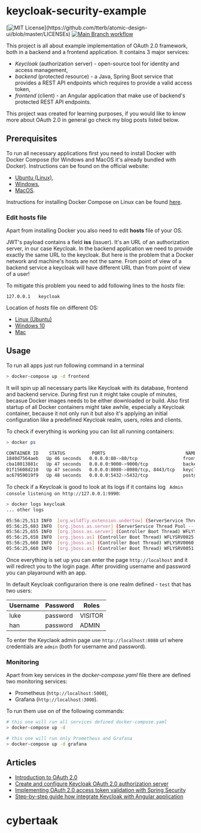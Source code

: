 # keycloak-security-example

[![MIT License](https://img.shields.io/apm/l/atomic-design-ui.svg?)](https://github.com/tterb/atomic-design-ui/blob/master/LICENSEs) [![Main Branch workflow](https://github.com/wkrzywiec/keycloak-security-example/actions/workflows/main.yaml/badge.svg?branch=main)](https://github.com/wkrzywiec/keycloak-security-example/actions/workflows/main.yaml)

This project is all about example implementation of OAuth 2.0 framework, both in a backend and a frontend application. It contains 3 major services:

* *Keycloak* (authorization server) - open-source tool for identity and access management,
* *backend* (protected resource) - a Java, Spring Boot service that provides a REST API endpoints which requires to provide a valid access token,
* *frontend* (client) - an Angular application that make use of backend's protected REST API endpoints. 

This project was created for learning purposes, if you would like to know more about OAuth 2.0 in general go check my blog posts listed below.

## Prerequisites

To run all necessary applications first you need to install Docker with Docker Compose (for Windows and MacOS it's already bundled with Docker). Instructions can be found on the official website:

* [Ubuntu (Linux)](https://docs.docker.com/install/linux/docker-ce/ubuntu/),
* [Windows](https://docs.docker.com/docker-for-windows/install/),
* [MacOS](https://docs.docker.com/docker-for-mac/install/).

Instructions for installing Docker Compose on Linux can be found [here](https://docs.docker.com/compose/install/).

### Edit hosts file

Apart from installing Docker you also need to edit **hosts** file of your OS.

JWT's payload contains a field **iss** (issuer). It's an URL of an authorization server, in our case Keycloak. In the backend application we need to provide exactly the same URL to the keycloak. But here is the problem that a Docker network and machine's hosts are not the same. From point of view of a backend service a keycloak will have different URL than from point of view of a user! 

To mitigate this problem you need to add following lines to the *hosts* file:
```
127.0.0.1	keycloak
```

Location of *hosts* file on different OS:
* [Linux (Ubuntu)](http://manpages.ubuntu.com/manpages/trusty/man5/hosts.5.html)
* [Windows 10](https://www.groovypost.com/howto/edit-hosts-file-windows-10/)
* [Mac](https://www.imore.com/how-edit-your-macs-hosts-file-and-why-you-would-want#page1)

## Usage

To run all apps just run following command in a terminal

```bash
> docker-compose up -d frontend
```

It will spin up all necessary parts like Keycloak with its database, frontend and backend service. During first run it might take couple of minutes, becasue Docker images needs to be either downloaded or build. Also first startup of all Docker containers might take awhile, especially a Keycloak container, because it not only run it but also it's applying an initial configuration like a predefined Keycloak realm, users, roles and clients. 

To check if everything is working you can list all running containers:

```bash
> docker ps

CONTAINER ID    STATUS          PORTS                              NAMES
1840d7564aeb   Up 46 seconds   0.0.0.0:80->80/tcp                 frontend
cba18013881c   Up 47 seconds   0.0.0.0:9000->9000/tcp             backend
01f15608d210   Up 47 seconds   0.0.0.0:8080->8080/tcp, 8443/tcp   keycloak
ac67959019f9   Up 48 seconds   0.0.0.0:5432->5432/tcp             postgres
```

To check if a Keycloak is good to look at its logs if it contains log ` Admin console listening on http://127.0.0.1:9990`:

```bash
> docker logs keycloak
... other logs

05:56:25,513 INFO  [org.wildfly.extension.undertow] (ServerService Thread Pool -- 62) WFLYUT0021: Registered web context: '/auth' for server 'default-server'
05:56:25,603 INFO  [org.jboss.as.server] (ServerService Thread Pool -- 46) WFLYSRV0010: Deployed "keycloak-server.war" (runtime-name : "keycloak-server.war")
05:56:25,655 INFO  [org.jboss.as.server] (Controller Boot Thread) WFLYSRV0212: Resuming server
05:56:25,658 INFO  [org.jboss.as] (Controller Boot Thread) WFLYSRV0025: Keycloak 11.0.2 (WildFly Core 12.0.3.Final) started in 14383ms - Started 687 of 992 services (703 services are lazy, passive or on-demand)
05:56:25,660 INFO  [org.jboss.as] (Controller Boot Thread) WFLYSRV0060: Http management interface listening on http://127.0.0.1:9990/management
05:56:25,660 INFO  [org.jboss.as] (Controller Boot Thread) WFLYSRV0051: Admin console listening on http://127.0.0.1:9990
```

Once everything is set up you can enter the page `http://localhost` and it will redirect you to the login page. After providing username and password you can playaround with an app.

In default Keycloak configurarion there is one realm defined - `test` that has two users: 

| Username  | Password | Roles   |
| --------- | -------- | ------- |
| luke      | password | VISITOR |
| han       | password | ADMIN   |


To enter the Keyclaok admin page use `http://localhost:8080` url where credentials are `admin` (both for username and password).

### Monitoring 

Apart from key services in the *docker-compose.yaml* file there are defined two monitoring services:

* Prometheus (`http://localhost:5000`),
* Grafana (`http://localhost:3000`).

To run them use on of the following commands:

```bash
# this one will run all services defined docker-compose.yaml
> docker-compose up -d

# this one will run only Prometheus and Grafana
> docker-compose up -d grafana
```

## Articles

* [Introduction to OAuth 2.0](https://medium.com/nerd-for-tech/introduction-to-oauth-2-0-7aa885a3db36)
* [Create and configure Keycloak OAuth 2.0 authorization server](https://wkrzywiec.medium.com/create-and-configure-keycloak-oauth-2-0-authorization-server-f75e2f6f6046)
* [Implementing OAuth 2.0 access token validation with Spring Security](https://wkrzywiec.medium.com/implementing-oauth-2-0-access-token-validation-with-spring-security-64c797b42b36)
* [Step-by-step guide how integrate Keycloak with Angular application](https://wkrzywiec.medium.com/step-by-step-guide-how-integrate-keycloak-with-angular-application-d96b05f7dfdd)
# cybertaak
